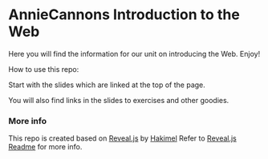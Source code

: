 # AnnieCannons Introduction to the Web

Here you will find the information for our unit on introducing the Web. Enjoy!

How to use this repo:

Start with the slides which are linked at the top of the page.

You will also find links in the slides to exercises and other goodies.

  
  ### More info
  
  This repo is created based on [Reveal.js](https://github.com/hakimel/reveal.js) by [Hakimel](https://github.com/hakimel)
  Refer to [Reveal.js Readme](https://github.com/hakimel/reveal.js#revealjs-) for more info. 
  
  
  
  
  
